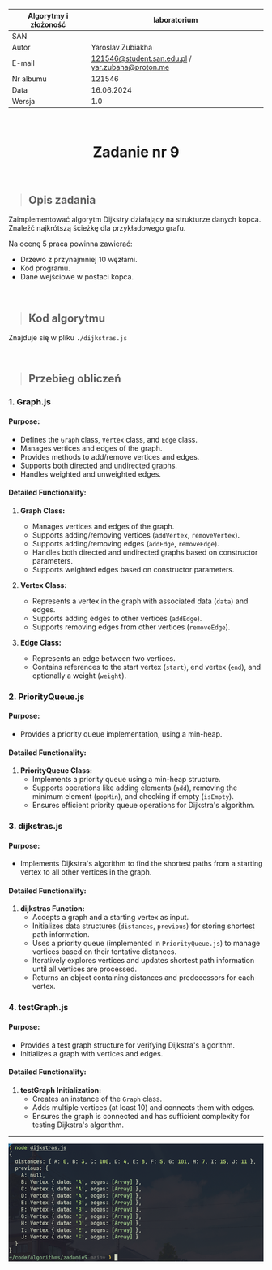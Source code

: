 <div align="center">

| Algorytmy i złożoność | laboratorium |
|-----------------------|--------------|
| SAN                   |              |
| Autor                 | Yaroslav Zubiakha |
| E-mail                | 121546@student.san.edu.pl / yar.zubaha@proton.me |
| Nr albumu             | 121546       |
| Data                  | 16.06.2024   |
| Wersja                | 1.0          |

<br>

# **Zadanie nr 9** 

</div>

<br>

> ## Opis zadania
Zaimplementować algorytm Dijkstry działający na strukturze danych kopca. Znaleźć najkrótszą ścieżkę dla przykładowego grafu.  

Na ocenę 5 praca powinna zawierać:
- Drzewo z przynajmniej 10 węzłami.
- Kod programu.
- Dane wejściowe w postaci kopca.

<br>

> ## Kod algorytmu
Znajduje się w pliku `./dijkstras.js`

<br>

> ## Przebieg obliczeń
### 1. Graph.js

#### Purpose:
- Defines the `Graph` class, `Vertex` class, and `Edge` class.
- Manages vertices and edges of the graph.
- Provides methods to add/remove vertices and edges.
- Supports both directed and undirected graphs.
- Handles weighted and unweighted edges.

#### Detailed Functionality:
1. **Graph Class:**
   - Manages vertices and edges of the graph.
   - Supports adding/removing vertices (`addVertex`, `removeVertex`).
   - Supports adding/removing edges (`addEdge`, `removeEdge`).
   - Handles both directed and undirected graphs based on constructor parameters.
   - Supports weighted edges based on constructor parameters.

2. **Vertex Class:**
   - Represents a vertex in the graph with associated data (`data`) and edges.
   - Supports adding edges to other vertices (`addEdge`).
   - Supports removing edges from other vertices (`removeEdge`).

3. **Edge Class:**
   - Represents an edge between two vertices.
   - Contains references to the start vertex (`start`), end vertex (`end`), and optionally a weight (`weight`).

### 2. PriorityQueue.js  

#### Purpose:
- Provides a priority queue implementation, using a min-heap.

#### Detailed Functionality:
1. **PriorityQueue Class:**
   - Implements a priority queue using a min-heap structure.
   - Supports operations like adding elements (`add`), removing the minimum element (`popMin`), and checking if empty (`isEmpty`).
   - Ensures efficient priority queue operations for Dijkstra's algorithm.

### 3. dijkstras.js

#### Purpose:
- Implements Dijkstra's algorithm to find the shortest paths from a starting vertex to all other vertices in the graph.

#### Detailed Functionality:
1. **dijkstras Function:**
   - Accepts a graph and a starting vertex as input.
   - Initializes data structures (`distances`, `previous`) for storing shortest path information.
   - Uses a priority queue (implemented in `PriorityQueue.js`) to manage vertices based on their tentative distances.
   - Iteratively explores vertices and updates shortest path information until all vertices are processed.
   - Returns an object containing distances and predecessors for each vertex.

### 4. testGraph.js

#### Purpose:
- Provides a test graph structure for verifying Dijkstra's algorithm.
- Initializes a graph with vertices and edges.

#### Detailed Functionality:
1. **testGraph Initialization:**
   - Creates an instance of the `Graph` class.
   - Adds multiple vertices (at least 10) and connects them with edges.
   - Ensures the graph is connected and has sufficient complexity for testing Dijkstra's algorithm.

---
![output of dijkstras.js](./pics/swappy-20240616-101438.png)
